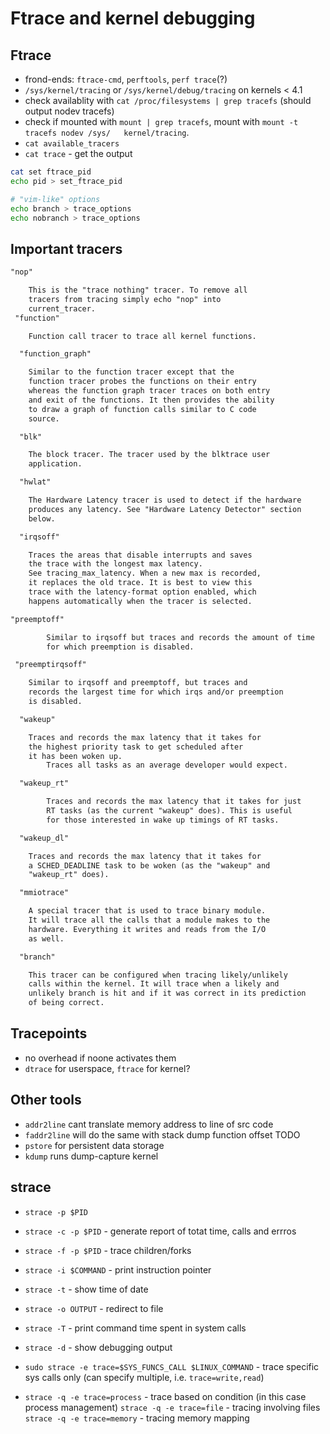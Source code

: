 # Ftrace and kernel debugging

## Ftrace

* frond-ends: `ftrace-cmd`, `perftools`, `perf trace`(?)
* `/sys/kernel/tracing` or `/sys/kernel/debug/tracing` on kernels < 4.1
* check availablity with `cat /proc/filesystems | grep tracefs` (should output
  nodev tracefs)
* check if mounted with `mount | grep tracefs`, mount with `mount -t tracefs nodev /sys/   kernel/tracing`.
* `cat available_tracers`
* `cat trace` - get the output

```sh
cat set ftrace_pid
echo pid > set_ftrace_pid

# "vim-like" options
echo branch > trace_options
echo nobranch > trace_options
```

## Important tracers

```txt
"nop"

	This is the "trace nothing" tracer. To remove all
	tracers from tracing simply echo "nop" into
	current_tracer.
 "function"

	Function call tracer to trace all kernel functions.

  "function_graph"

	Similar to the function tracer except that the
	function tracer probes the functions on their entry
	whereas the function graph tracer traces on both entry
	and exit of the functions. It then provides the ability
	to draw a graph of function calls similar to C code
	source.

  "blk"

	The block tracer. The tracer used by the blktrace user
	application.

  "hwlat"

	The Hardware Latency tracer is used to detect if the hardware
	produces any latency. See "Hardware Latency Detector" section
	below.

  "irqsoff"

	Traces the areas that disable interrupts and saves
	the trace with the longest max latency.
	See tracing_max_latency. When a new max is recorded,
	it replaces the old trace. It is best to view this
	trace with the latency-format option enabled, which
	happens automatically when the tracer is selected.

"preemptoff"

        Similar to irqsoff but traces and records the amount of time
        for which preemption is disabled.

 "preemptirqsoff"

	Similar to irqsoff and preemptoff, but traces and
	records the largest time for which irqs and/or preemption
	is disabled.

  "wakeup"

	Traces and records the max latency that it takes for
	the highest priority task to get scheduled after
	it has been woken up.
        Traces all tasks as an average developer would expect.

  "wakeup_rt"

        Traces and records the max latency that it takes for just
        RT tasks (as the current "wakeup" does). This is useful
        for those interested in wake up timings of RT tasks.

  "wakeup_dl"

	Traces and records the max latency that it takes for
	a SCHED_DEADLINE task to be woken (as the "wakeup" and
	"wakeup_rt" does).

  "mmiotrace"

	A special tracer that is used to trace binary module.
	It will trace all the calls that a module makes to the
	hardware. Everything it writes and reads from the I/O
	as well.

  "branch"

	This tracer can be configured when tracing likely/unlikely
	calls within the kernel. It will trace when a likely and
	unlikely branch is hit and if it was correct in its prediction
	of being correct.
```

## Tracepoints

* no overhead if noone activates them
* `dtrace` for userspace, `ftrace` for kernel?

## Other tools

* `addr2line` cant translate memory address to line of src code
* `faddr2line` will do the same with stack dump function offset TODO
* `pstore` for persistent data storage
* `kdump` runs dump-capture kernel

## strace

* `strace -p $PID`
* `strace -c -p $PID` - generate report of totat time, calls and errros
* `strace -f -p $PID` - trace children/forks
* `strace -i $COMMAND` - print instruction pointer
* `strace -t` - show time of date
* `strace -o OUTPUT` - redirect to file
* `strace -T` - print command time spent in system calls
* `strace -d` - show debugging output

* `sudo strace -e trace=$SYS_FUNCS_CALL $LINUX_COMMAND` - trace specific
  sys calls only (can specify multiple, i.e. `trace=write,read`)
* `strace -q -e trace=process` - trace based on condition (in this case
  process management)
  `strace -q -e trace=file` - tracing involving files
  `strace -q -e trace=memory` - tracing memory mapping
